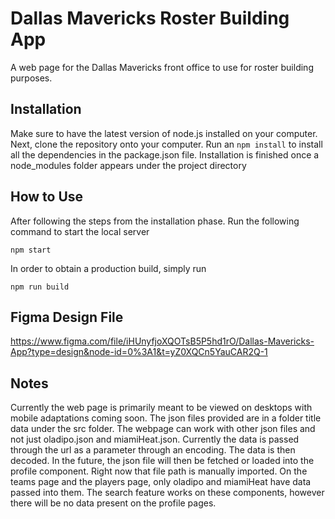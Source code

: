 # Dallas Mavericks Roster Building App
A web page for the Dallas Mavericks front office to use for roster building purposes.

## Installation
Make sure to have the latest version of node.js installed on your computer. Next, clone the repository onto your computer. Run an ```npm install``` to install all the dependencies in the package.json file. Installation is finished once a node_modules folder appears under the project directory

## How to Use
After following the steps from the installation phase. Run the following command to start the local server
```
npm start
```
In order to obtain a production build, simply run
```
npm run build
```

## Figma Design File
https://www.figma.com/file/iHUnyfjoXQOTsB5P5hd1rO/Dallas-Mavericks-App?type=design&node-id=0%3A1&t=yZ0XQCn5YauCAR2Q-1

## Notes
Currently the web page is primarily meant to be viewed on desktops with mobile adaptations coming soon. The json files provided are in a folder title data under the src folder. The webpage can work with other json files and not just oladipo.json and miamiHeat.json. Currently the data is passed through the url as a parameter through an encoding. The data is then decoded. In the future, the json file will then be fetched or loaded into the profile component. Right now that file path is manually imported. On the teams page and the players page, only oladipo and miamiHeat have data passed into them. The search feature works on these components, however there will be no data present on the profile pages.